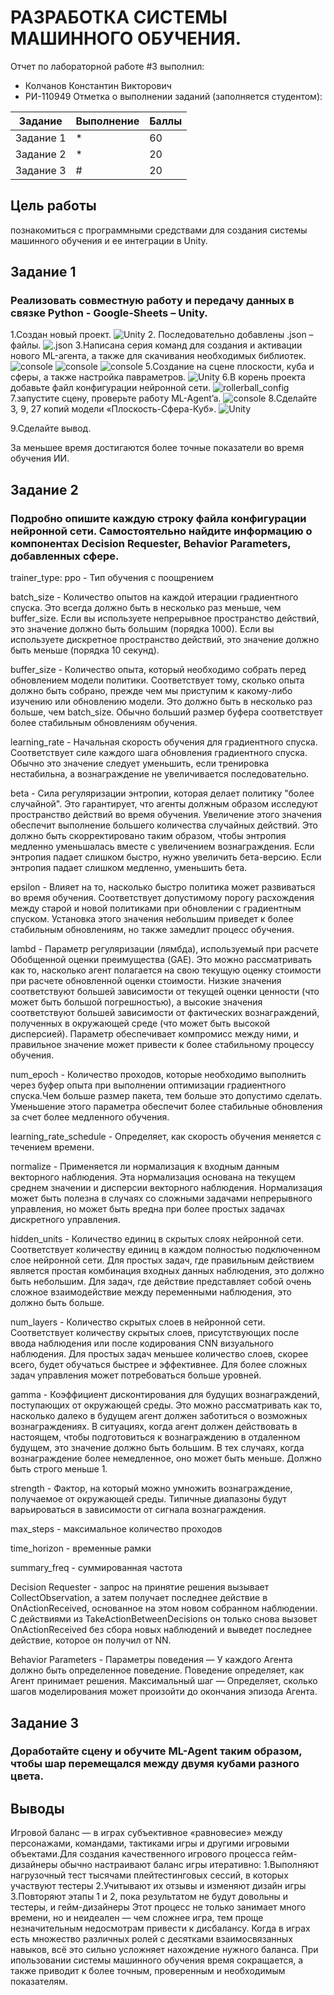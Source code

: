 # РАЗРАБОТКА СИСТЕМЫ МАШИННОГО ОБУЧЕНИЯ.
Отчет по лабораторной работе #3 выполнил:
- Колчанов Константин Викторович
- РИ-110949
Отметка о выполнении заданий (заполняется студентом):

| Задание | Выполнение | Баллы |
| ------ | ------ | ------ |
| Задание 1 | * | 60 |
| Задание 2 | * | 20 |
| Задание 3 | # | 20 |


## Цель работы
познакомиться с программными средствами для создания системы машинного обучения и ее интеграции в Unity.

## Задание 1
### Реализовать совместную работу и передачу данных в связке Python - Google-Sheets – Unity.

1.Создан новый проект.
![Unity](https://sun9-north.userapi.com/sun9-81/s/v1/ig2/g9iVH3GN3Pxne5Ca3zUs-DoYbE-E2QE6mfFGVMK5R6wybzzzmtcFwz9g7AI-X588AXtXyLLGe-l_JpEWL5LX4KEY.jpg?size=975x587&quality=96&type=album)
2. Последовательно добавлены .json – файлы.
![.json](https://sun9-east.userapi.com/sun9-44/s/v1/ig2/Uz5KrkY6XvHZDBMAE8U_RpSXVIbxoGAc6FBh3n1xBZciX-2_O2hBJSpfD7KaOvXt4qhnVxNAMOGgT3-XcMB9WdC6.jpg?size=796x684&quality=96&type=album)
3.Написана серия команд для создания и активации нового ML-агента, а также для скачивания необходимых библиотек.
![console](https://sun9-north.userapi.com/sun9-80/s/v1/ig2/AhYmp36cMItNKWS9OIREtAuAaTY-Z9EHNPVJjx_1aydgeW5HOY9eirX5LaplTdYNKC4dtlq9MKA7NoAngjFbFgAA.jpg?size=973x504&quality=96&type=album)
![console](https://sun9-west.userapi.com/sun9-8/s/v1/ig2/pRN_rE77ll1TnJT3cDLwTa4KIFpEuXSS-CvfKBXf3ZJ8zfFY4wD-N6E9Wt5_VhCkJPN-oX3GiV14XSP8KpDRFTYR.jpg?size=972x505&quality=96&type=album)
![console](https://sun3.userapi.com/sun3-16/s/v1/ig2/3wkBPyylSALel92Zeul-o5bncokcmr6ee6Gl9CuFWAnLZvlz0tQupFg1SPBey8cmldkCJV4ebUXDvhBtII4cjif3.jpg?size=974x510&quality=96&type=album)
5.Создание на сцене плоскости, куба и сферы, а также настройка павраметров.
![Unity](https://sun9-west.userapi.com/sun9-12/s/v1/ig2/ugqe8HZkaCBigamSMVE9SMT7CNFMCRG84ylzF1mxNsiLqf0_rg90IP0U7CtLqrAcNyiMslATfo_o6XeEaqvhg9fA.jpg?size=1280x680&quality=96&type=album)
6.В корень проекта добавьте файл конфигурации нейронной сети.
![rollerball_config](https://sun9-east.userapi.com/sun9-20/s/v1/ig2/JX0ke02tNGrXkjVvc36oPR8uuAry9COoWBio7TYt3FH3neC_k8qG--u71NZHeXACN7QzuiaXxqBPjOANJJdqLMhs.jpg?size=1117x632&quality=96&type=album)
7.запустите сцену, проверьте работу ML-Agent’a.
![console](https://sun9-east.userapi.com/sun9-73/s/v1/ig2/svE8YZSzxshsUvS0BAQ-YPJjWaY6OGj9OQhhmKamE5ESWzDqi-wIPIF2Ati7fyQC_Y4ALxETQPNTfIh4nvzVOWOF.jpg?size=973x506&quality=96&type=album)
8.Сделайте 3, 9, 27 копий модели «Плоскость-Сфера-Куб».
![Unity](https://sun9-east.userapi.com/sun9-34/s/v1/ig2/iDN-YlQGq_lAuKa8MNRFDoicgFR74IoD7sBiGcmdgAOeGJEOhuWXABQdNVQtR292p1A85gHf8GLxY5Nxjng88kLE.jpg?size=685x492&quality=96&type=album)

9.Сделайте вывод.

За меньшее время достигаются более точные показатели во время обучения ИИ.

## Задание 2
### Подробно опишите каждую строку файла конфигурации нейронной сети. Самостоятельно найдите информацию о компонентах Decision Requester, Behavior Parameters, добавленных сфере. 

trainer_type: ppo - Тип обучения с поощрением

batch_size - Количество опытов на каждой итерации градиентного спуска. Это всегда должно быть в несколько раз меньше, чем buffer_size. Если вы используете непрерывное пространство действий, это значение должно быть большим (порядка 1000). Если вы используете дискретное пространство действий, это значение должно быть меньше (порядка 10 секунд).
 
buffer_size - Количество опыта, который необходимо собрать перед обновлением модели политики. Соответствует тому, сколько опыта должно быть собрано, прежде чем мы приступим к какому-либо изучению или обновлению модели. Это должно быть в несколько раз больше, чем batch_size. Обычно больший размер буфера соответствует более стабильным обновлениям обучения.
 
learning_rate - Начальная скорость обучения для градиентного спуска. Соответствует силе каждого шага обновления градиентного спуска. Обычно это значение следует уменьшить, если тренировка нестабильна, а вознаграждение не увеличивается последовательно.
 
beta - Сила регуляризации энтропии, которая делает политику "более случайной". Это гарантирует, что агенты должным образом исследуют пространство действий во время обучения. Увеличение этого значения обеспечит выполнение большего количества случайных действий. Это должно быть скорректировано таким образом, чтобы энтропия  медленно уменьшалась вместе с увеличением вознаграждения. Если энтропия падает слишком быстро, нужно увеличить бета-версию. Если энтропия падает слишком медленно, уменьшить бета.
  
epsilon - 
Влияет на то, насколько быстро политика может развиваться во время обучения. Соответствует допустимому порогу расхождения между старой и новой политиками при обновлении с градиентным спуском. Установка этого значения небольшим приведет к более стабильным обновлениям, но также замедлит процесс обучения.
  
lambd - Параметр регуляризации (лямбда), используемый при расчете Обобщенной оценки преимущества (GAE). Это можно рассматривать как то, насколько агент полагается на свою текущую оценку стоимости при расчете обновленной оценки стоимости. Низкие значения соответствуют большей зависимости от текущей оценки ценности (что может быть большой погрешностью), а высокие значения соответствуют большей зависимости от фактических вознаграждений, полученных в окружающей среде (что может быть высокой дисперсией). Параметр обеспечивает компромисс между ними, и правильное значение может привести к более стабильному процессу обучения.
  
num_epoch - Количество проходов, которые необходимо выполнить через буфер опыта при выполнении оптимизации градиентного спуска.Чем больше размер пакета, тем больше это допустимо сделать. Уменьшение этого параметра обеспечит более стабильные обновления за счет более медленного обучения.

learning_rate_schedule - Определяет, как скорость обучения меняется с течением времени. 

normalize - Применяется ли нормализация к входным данным векторного наблюдения. Эта нормализация основана на текущем среднем значении и дисперсии векторного наблюдения. Нормализация может быть полезна в случаях со сложными задачами непрерывного управления, но может быть вредна при более простых задачах дискретного управления.

hidden_units - Количество единиц в скрытых слоях нейронной сети. Соответствует количеству единиц в каждом полностью подключенном слое нейронной сети. Для простых задач, где правильным действием является простая комбинация входных данных наблюдения, это должно быть небольшим. Для задач, где действие представляет собой очень сложное взаимодействие между переменными наблюдения, это должно быть больше.
  
num_layers - Количество скрытых слоев в нейронной сети. Соответствует количеству скрытых слоев, присутствующих после ввода наблюдения или после кодирования CNN визуального наблюдения. Для простых задач меньшее количество слоев, скорее всего, будет обучаться быстрее и эффективнее. Для более сложных задач управления может потребоваться больше уровней.
  
gamma - Коэффициент дисконтирования для будущих вознаграждений, поступающих от окружающей среды. Это можно рассматривать как то, насколько далеко в будущем агент должен заботиться о возможных вознаграждениях. В ситуациях, когда агент должен действовать в настоящем, чтобы подготовиться к вознаграждению в отдаленном будущем, это значение должно быть большим. В тех случаях, когда вознаграждение более немедленное, оно может быть меньше. Должно быть строго меньше 1.
  
strength - Фактор, на который можно умножить вознаграждение, получаемое от окружающей среды. Типичные диапазоны будут варьироваться в зависимости от сигнала вознаграждения.

max_steps - максимальное количество проходов

time_horizon - временные рамки 

summary_freq - суммированная частота 

Decision Requester - запрос на принятие решения вызывает CollectObservation, а затем получает последнее действие в OnActionReceived, основанное на этом новом собранном наблюдении. С действиями из TakeActionBetweenDecisions он только снова вызовет OnActionReceived без сбора новых наблюдений и выведет последнее действие, которое он получил от NN.

Behavior Parameters - Параметры поведения — У каждого Агента должно быть определенное поведение. Поведение определяет, как Агент принимает решения. Максимальный шаг — Определяет, сколько шагов моделирования может произойти до окончания эпизода Агента.

## Задание 3
### Доработайте сцену и обучите ML-Agent таким образом, чтобы шар перемещался между двумя кубами разного цвета.


## Выводы
Игровой баланс — в играх субъективное «равновесие» между персонажами, командами, тактиками игры и другими игровыми объектами.Для создания качественного игрового процесса гейм-дизайнеры обычно настраивают баланс игры итеративно:
1.Выполняют нагрузочный тест тысячами плейтестинговых сессий, в которых участвуют тестеры
2.Учитывают их отзывы и изменяют дизайн игры
3.Повторяют этапы 1 и 2, пока результатом не будут довольны и тестеры, и гейм-дизайнеры
Этот процесс не только занимает много времени, но и неидеален — чем сложнее игра, тем проще незначительным недосмотрам привести к дисбалансу. Когда в играх есть множество различных ролей с десятками взаимосвязанных навыков, всё это сильно усложняет нахождение нужного баланса. При ипользовании системы машинного обучения время сокращается, а также приводит к более точным, проверенным и необходимым показателям.

